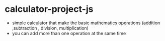 # calculator-project-js
- simple calculator that make the basic mathematics operations (addition ,subtraction , division, multiplication)
- you can add more than one operation at the same time 
